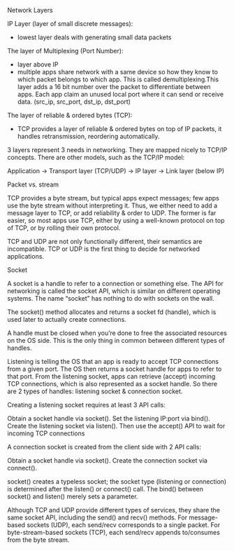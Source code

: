 Network Layers

IP Layer (layer of small discrete messages):

- lowest layer deals with generating small data packets

The layer of Multiplexing (Port Number):

- layer above IP
- multiple apps share network with a same device so how they know to which packet belongs to which app. This is called demultiplexing.This layer adds a 16 bit number over the packet to differentiate between apps. Each app claim an unused local port where it can send or receive data. (src_ip, src_port, dst_ip, dst_port)

The layer of reliable & ordered bytes (TCP):

- TCP provides a layer of reliable & ordered bytes on top of IP packets, it handles retransmission, reordering automatically.

3 layers represent 3 needs in networking. They are mapped nicely to TCP/IP concepts. There are other models, such as the TCP/IP model:

Application -> Transport layer (TCP/UDP) -> IP layer -> Link layer (below IP)

Packet vs. stream

TCP provides a byte stream, but typical apps expect messages; few apps use the byte stream without interpreting it. Thus, we either need to add a message layer to TCP, or add reliability & order to UDP. The former is far easier, so most apps use TCP, either by using a well-known protocol on top of TCP, or by rolling their own protocol.

TCP and UDP are not only functionally different, their semantics are incompatible. TCP or UDP is the first thing to decide for networked applications.

Socket

A socket is a handle to refer to a connection or something else. The API for networking is called the socket API, which is similar on different operating systems. The name “socket” has nothing to do with sockets on the wall.

The socket() method allocates and returns a socket fd (handle), which is used later to actually create connections.

A handle must be closed when you’re done to free the associated resources on the OS side. This is the only thing in common between different types of handles.

Listening is telling the OS that an app is ready to accept TCP connections from a given port. The OS then returns a socket handle for apps to refer to that port. From the listening socket, apps can retrieve (accept) incoming TCP connections, which is also represented as a socket handle. So there are 2 types of handles: listening socket & connection socket.

Creating a listening socket requires at least 3 API calls:

Obtain a socket handle via socket().
Set the listening IP:port via bind().
Create the listening socket via listen().
Then use the accept() API to wait for incoming TCP connections

A connection socket is created from the client side with 2 API calls:

Obtain a socket handle via socket().
Create the connection socket via connect().

socket() creates a typeless socket; the socket type (listening or connection) is determined after the listen() or connect() call. The bind() between socket() and listen() merely sets a parameter.

Although TCP and UDP provide different types of services, they share the same socket API, including the send() and recv() methods. For message-based sockets (UDP), each send/recv corresponds to a single packet. For byte-stream-based sockets (TCP), each send/recv appends to/consumes from the byte stream.
